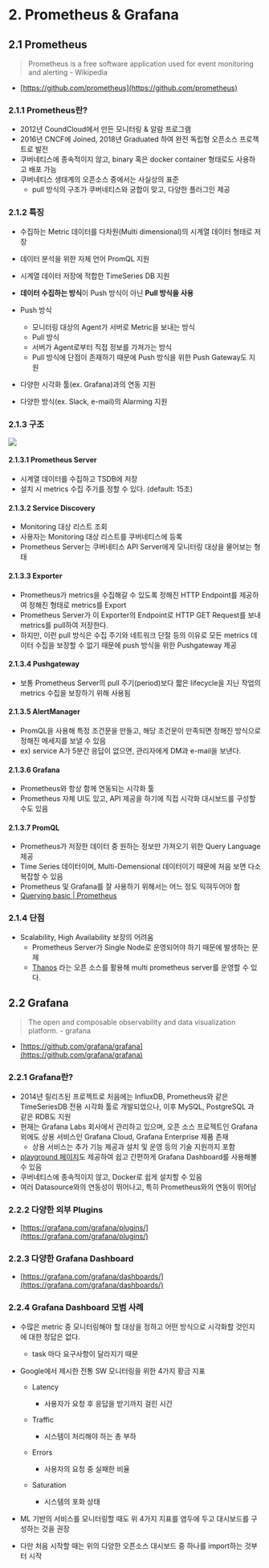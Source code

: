 # 2. Prometheus & Grafana

## 2.1 Prometheus

> Prometheus is a free software application used for event monitoring and alerting - Wikipedia

- [https://github.com/prometheus](https://github.com/prometheus)



### 2.1.1 Prometheus란?

- 2012년 CoundCloud에서 만든 모니터링 & 알람 프로그램
- 2016년 CNCF에 Joined, 2018년 Graduated 하여 완전 독립형 오픈소스 프로젝트로 발전
- 쿠버네티스에 종속적이지 않고, binary 혹은 docker container 형태로도 사용하고 배포 가능
- 쿠버네티스 생태계의 오픈소스 중에서는 사실상의 표준
  - pull 방식의 구조가 쿠버네티스와 궁합이 맞고, 다양한 플러그인 제공



### 2.1.2 특징

- 수집하는 Metric 데이터를 다차원(Multi dimensional)의 시계열 데이터 형태로 저장

- 데이터 분석을 위한 자체 언어 PromQL 지원

- 시계열 데이터 저장에 적합한 TimeSeries DB 지원

- **데이터 수집하는 방식**이 Push 방식이 아닌 **Pull 방식을 사용**
- Push 방식
    - 모니터링 대상의 Agent가 서버로 Metric을 보내는 방식
  - Pull 방식
  - 서버가 Agent로부터 직접 정보를 가져가는 방식
  - Pull 방식에 단점이 존재하기 때문에 Push 방식을 위한 Push Gateway도 지원

- 다양한 시각화 툴(ex. Grafana)과의 연동 지원

- 다양한 방식(ex. Slack, e-mail)의 Alarming 지원



### 2.1.3 구조

<div><img src="https://prometheus.io/assets/architecture.png" /></div>



#### 2.1.3.1 Prometheus Server

- 시계열 데이터를 수집하고 TSDB에 저장
- 설치 시 metrics 수집 주기를 정할 수 있다. (default: 15초)



#### 2.1.3.2 Service Discovery

- Monitoring 대상 리스트 조회
- 사용자는 Monitoring 대상 리스트를 쿠버네티스에 등록
- Prometheus Server는 쿠버네티스 API Server에게 모니터링 대상을 물어보는 형태



#### 2.1.3.3 Exporter

- Prometheus가 metrics을 수집해갈 수 있도록 정해진 HTTP Endpoint를 제공하여 정해진 형태로 metrics를 Export
- Prometheus Server가 이 Exporter의 Endpoint로 HTTP GET Request를 보내 metrics를 pull하여 저장한다.
- 하지만, 이런 pull 방식은 수집 주기와 네트워크 단절 등의 이유로 모든 metrics 데이터 수집을 보장할 수 없기 때문에 push 방식을 위한 Pushgateway 제공



#### 2.1.3.4 Pushgateway

- 보통 Prometheus Server의 pull 주기(period)보다 짧은 lifecycle을 지닌 작업의 metrics 수집을 보장하기 위해 사용됨



#### 2.1.3.5 AlertManager

- PromQL을 사용해 특정 조건문을 만들고, 해당 조건문이 만족되면 정해진 방식으로 정해진 메세지를 보낼 수 있음
- ex) service A가 5분간 응답이 없으면, 관리자에게 DM과 e-mail을 보낸다.



#### 2.1.3.6 Grafana

- Prometheus와 항상 함께 연동되는 시각화 툴
- Prometheus 자체 UI도 있고, API 제공을 하기에 직접 시각화 대시보드를 구성할 수도 있음



#### 2.1.3.7 PromQL

- Prometheus가 저장한 데이터 중 원하는 정보만 가져오기 위한 Query Language 제공
- Time Series 데이터이며, Multi-Demensional 데이터이기 때문에 처음 보면 다소 복잡할 수 있음
- Prometheus 및 Grafana를 잘 사용하기 위해서는 어느 정도 익혀두어야 함
- [Querying basic | Prometheus](https://prometheus.io/docs/prometheus/latest/querying/basics/)



### 2.1.4 단점

- Scalability, High Availability 보장의 어려움
  - Prometheus Server가 Single Node로 운영되어야 하기 때문에 발생하는 문제
  - [Thanos](https://thanos.io/) 라는 오픈 소스를 활용해 multi prometheus server를 운영할 수 있다.



## 2.2 Grafana

> The open and composable observability and data visualization platform. - grafana

- [https://github.com/grafana/grafana](https://github.com/grafana/grafana)



### 2.2.1 Grafana란?

- 2014년 릴리즈된 프로젝트로 처음에는 InfluxDB, Prometheus와 같은 TimeSeriesDB 전용 시각화 툴로 개발되었으나, 이후 MySQL, PostgreSQL 과 같은 RDB도 지원
- 현재는 Grafana Labs 회사에서 관리하고 있으며, 오픈 소스 프로젝트인 Grafana 외에도 상용 서비스인 Grafana Cloud, Grafana Enterprise 제품 존재
  - 상용 서비스는 추가 기능 제공과 설치 및 운영 등의 기술 지원까지 포함
- [playground 페이지](https://play.grafana.org/d/000000012/grafana-play-home?orgId=1)도 제공하여 쉽고 간편하게 Grafana Dashboard를 사용해볼 수 있음
- 쿠버네티스에 종속적이지 않고, Docker로 쉽게 설치할 수 있음
- 여러 Datasource와의 연동성이 뛰어나고, 특히 Prometheus와의 연동이 뛰어남



### 2.2.2 다양한 외부 Plugins

- [https://grafana.com/grafana/plugins/](https://grafana.com/grafana/plugins/)



### 2.2.3 다양한 Grafana Dashboard

- [https://grafana.com/grafana/dashboards/](https://grafana.com/grafana/dashboards/)



### 2.2.4 Grafana Dashboard 모범 사례

- 수많은 metric 중 모니터링해야 할 대상을 정하고 어떤 방식으로 시각화할 것인지에 대한 정답은 없다.
  - task 마다 요구사항이 달라지기 때문

- Google에서 제시한 전통 SW 모니터링을 위한 4가지 황금 지표

  - Latency
    - 사용자가 요청 후 응답을 받기까지 걸린 시간

  - Traffic
    - 시스템이 처리해야 하는 총 부하

  - Errors
    - 사용자의 요청 중 실패한 비율

  - Saturation
    - 시스템의 포화 상태

- ML 기반의 서비스를 모니터링할 때도 위 4가지 지표를 염두에 두고 대시보드를 구성하는 것을 권장
- 다만 처음 시작할 때는 위의 다양한 오픈소스 대시보드 중 하나를 import하는 것부터 시작

